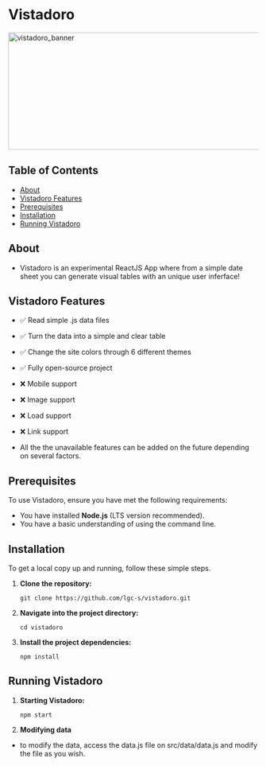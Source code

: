 # Vistadoro

<img width="1568" height="236" alt="vistadoro_banner" src="https://github.com/user-attachments/assets/79790be1-6cc2-4743-b047-d14313721ece" />

## Table of Contents

* [About](#about)
* [Vistadoro Features](#vistadoro-features)
* [Prerequisites](#prerequisites)
* [Installation](#installation)
* [Running Vistadoro](#running-vistadoro)

## About
- Vistadoro is an experimental ReactJS App where from a simple date sheet you can generate visual tables with an unique user inferface!

## Vistadoro Features
- ✅ Read simple .js data files
- ✅ Turn the data into a simple and clear table
- ✅ Change the site colors through 6 different themes
- ✅ Fully open-source project
- ❌ Mobile support
- ❌ Image support
- ❌ Load support
- ❌ Link support

- All the the unavailable features can be added on the future depending on several factors.

## Prerequisites

To use Vistadoro, ensure you have met the following requirements:

* You have installed **Node.js** (LTS version recommended).
* You have a basic understanding of using the command line.

## Installation

To get a local copy up and running, follow these simple steps.

1.  **Clone the repository:**

    ```git clone https://github.com/lgc-s/vistadoro.git```

2.  **Navigate into the project directory:**

    ```cd vistadoro```

3.  **Install the project dependencies:**

    ```npm install```

## Running Vistadoro

1.  **Starting Vistadoro:**

    ```npm start```

2.  **Modifying data**

* to modify the data, access the data.js file on src/data/data.js and modify the file as you wish.

